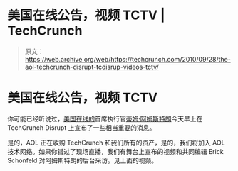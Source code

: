 # 美国在线公告，视频 TCTV | TechCrunch

> 原文：<https://web.archive.org/web/https://techcrunch.com/2010/09/28/the-aol-techcrunch-disrupt-tcdisrup-videos-tctv/>

# 美国在线公告，视频 TCTV

你可能已经听说过，[美国在线的](https://web.archive.org/web/20230306024827/http://www.crunchbase.com/company/aol)首席执行官[蒂姆·阿姆斯特朗](https://web.archive.org/web/20230306024827/http://www.crunchbase.com/person/tim-armstrong)今天早上在 TechCrunch Disrupt 上宣布了一些相当重要的消息。

是的，AOL 正在收购 TechCrunch 和我们所有的资产，是的，我们将加入 AOL 技术网络。如果你错过了现场直播，我们有舞台上宣布的视频和共同编辑 Erick Schonfeld 对阿姆斯特朗的后台采访。见上面的视频。